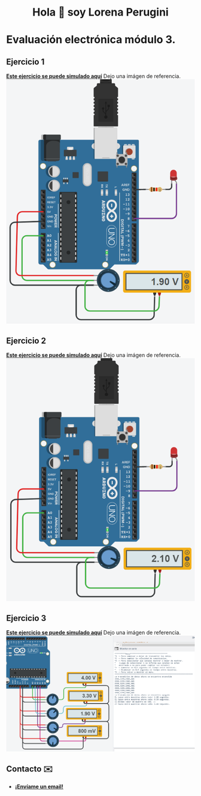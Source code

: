 <h1 align="center">Hola 👋 soy Lorena Perugini</h1>

# Evaluación electrónica módulo 3.

## Ejercicio 1
**[Este ejercicio se puede simulado aquí](https://www.tinkercad.com/things/baNzKjucOXK)**
Dejo una imágen de referencia.
<img src="Imagenes/Ejercicio1.png">

## Ejercicio 2
**[Este ejercicio se puede simulado aquí](https://www.tinkercad.com/things/b2sml6DmeOv)**
Dejo una imágen de referencia.
<img src="Imagenes/Ejercicio2.png">

## Ejercicio 3
**[Este ejercicio se puede simulado aquí](https://www.tinkercad.com/things/0RPWJGyBJm9)**
Dejo una imágen de referencia.
<img src="Imagenes/Ejercicio3.png">

## Contacto ✉️

* **[¡Envíame un email!](mailto:lorenaperuginikrause@gmail.com)**